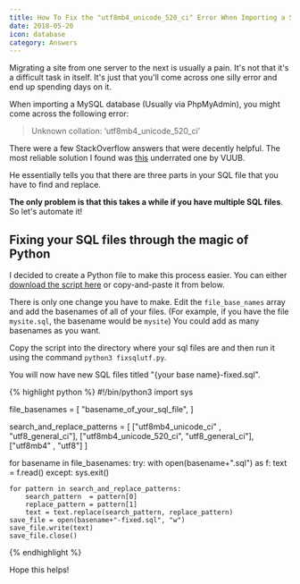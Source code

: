 ```yaml
---
title: How To Fix the "utf8mb4_unicode_520_ci" Error When Importing a SQL File
date: 2018-05-20
icon: database
category: Answers
---
```


Migrating a site from one server to the next is usually a pain. It's not that it's a difficult task in itself. It's just that you'll come across one silly error and end up spending days on it.

When importing a MySQL database (Usually via PhpMyAdmin), you might come across the following error:

> Unknown collation: ‘utf8mb4_unicode_520_ci’

There were a few StackOverflow answers that were decently helpful. The most reliable solution I found was [this](https://stackoverflow.com/a/49100015) underrated one by VUUB.

He essentially tells you that there are three parts in your SQL file that you have to find and replace.

**The only problem is that this takes a while if you have multiple SQL files**. So let's automate it!

## Fixing your SQL files through the magic of Python

I decided to create a Python file to make this process easier. You can either <a rel="nofollow" href="/s/fixsqlutf.py">download the script here</a> or copy-and-paste it from below.

There is only one change you have to make. Edit the `file_base_names` array and add the basenames of all of your files. (For example, if you have the file `mysite.sql`, the basename would be `mysite`) You could add as many basenames as you want.

Copy the script into the directory where your sql files are and then run it using the command `python3 fixsqlutf.py`.

You will now have new SQL files titled "{your base name}-fixed.sql".

{% highlight python %}
#!/bin/python3
import sys

file_basenames = [
	"basename_of_your_sql_file",
]

search_and_replace_patterns = [
	["utf8mb4_unicode_ci"    , "utf8_general_ci"],
	["utf8mb4_unicode_520_ci", "utf8_general_ci"],
	["utf8mb4"               , "utf8"]
]

for basename in file_basenames:
	try:
		with open(basename+".sql") as f:
			text = f.read()
	except:
		sys.exit()

	for pattern in search_and_replace_patterns:
		search_pattern  = pattern[0]
		replace_pattern = pattern[1]
		text = text.replace(search_pattern, replace_pattern)
	save_file = open(basename+"-fixed.sql", "w")
	save_file.write(text)
	save_file.close()
{% endhighlight %}

Hope this helps!

